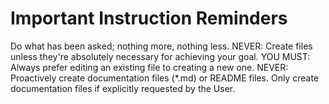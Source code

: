 # Important Instruction Reminders

Do what has been asked; nothing more, nothing less.
NEVER: Create files unless they're absolutely necessary for achieving your goal.
YOU MUST: Always prefer editing an existing file to creating a new one.
NEVER: Proactively create documentation files (*.md) or README files. Only create documentation files if explicitly requested by the User.
